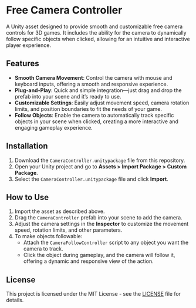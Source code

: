 # Free Camera Controller  
A Unity asset designed to provide smooth and customizable free camera controls for 3D games. It includes the ability for the camera to dynamically follow specific objects when clicked, allowing for an intuitive and interactive player experience.

## Features  
- **Smooth Camera Movement**: Control the camera with mouse and keyboard inputs, offering a smooth and responsive experience.  
- **Plug-and-Play**: Quick and simple integration—just drag and drop the prefab into your scene and it’s ready to use.  
- **Customizable Settings**: Easily adjust movement speed, camera rotation limits, and position boundaries to fit the needs of your game.  
- **Follow Objects**: Enable the camera to automatically track specific objects in your scene when clicked, creating a more interactive and engaging gameplay experience.

## Installation  
1. Download the `CameraController.unitypackage` file from this repository.  
2. Open your Unity project and go to **Assets > Import Package > Custom Package**.  
3. Select the `CameraController.unitypackage` file and click **Import**.  

## How to Use  
1. Import the asset as described above.  
2. Drag the `CameraController` prefab into your scene to add the camera.  
3. Adjust the camera settings in the **Inspector** to customize the movement speed, rotation limits, and other parameters.  
4. To make objects followable:
   - Attach the `CameraFollowController` script to any object you want the camera to track.  
   - Click the object during gameplay, and the camera will follow it, offering a dynamic and responsive view of the action.

## License  
This project is licensed under the MIT License - see the [LICENSE](LICENSE) file for details.
